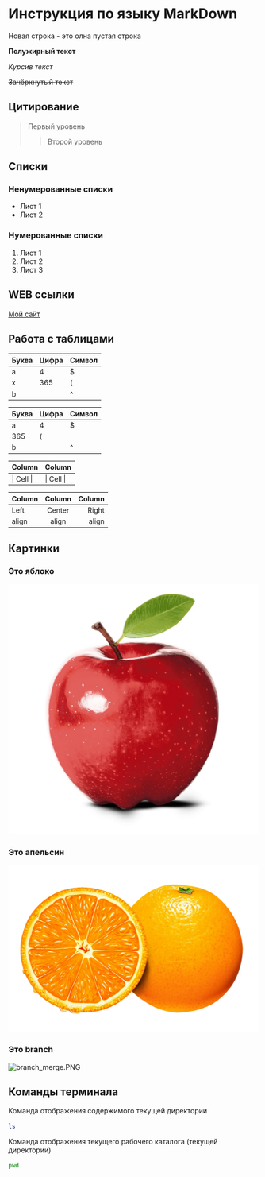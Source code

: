 # Инструкция по языку MarkDown

Новая строка - это олна пустая строка

**Полужирный текст**

*Курсив текст*

~~Зачёркнутый текст~~

## Цитирование

> Первый уровень
>> Второй уровень

## Списки

### Ненумерованные списки

* Лист 1
* Лист 2

### Нумерованные списки

1. Лист 1
2. Лист 2
3. Лист 3

## WEB ссылки

[Мой сайт](http://f0873233.xsph.ru/ "Необязательный заголовок ссылки")

## Работа с таблицами

 Буква | Цифра | Символ 
-------|-------|--------
 a     | 4     | $      
 x     | 365   | (      
 b     |       | ^      

 Буква | Цифра | Символ 
-------|-------|--------
 a     | 4     | $      
| 365   | (     
 b     |       | ^      

 Column     | Column     
------------|------------
 \| Cell \| | \| Cell \| 

 Column | Column | Column 
:-------|:------:|-------:
 Left   | Center |  Right 
 align  | align  |  align 

## Картинки

### Это яблоко

![apple](apple.jpg)

### Это апельсин

![orange](orange.png)

### Это branch

![branch_merge.PNG](branch_merge.PNG)

## **Команды терминала**

Команда отображения содержимого текущей директории

```sh
ls
```

Команда отображения текущего рабочего каталога (текущей директории)

```sh
pwd
```